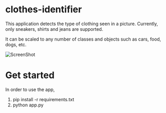 # clothes-identifier
This application detects the type of clothing seen in a picture. Currently, only sneakers, shirts and jeans are supported.

It can be scaled to any number of classes and objects such as cars, food, dogs, etc.

![ScreenShot](https://raw.github.com/masaimahapa/clothes-identifier/master/screenshots/prediction.png)

# Get started
In order to use the app,

1. pip install -r requirements.txt
2. python app.py